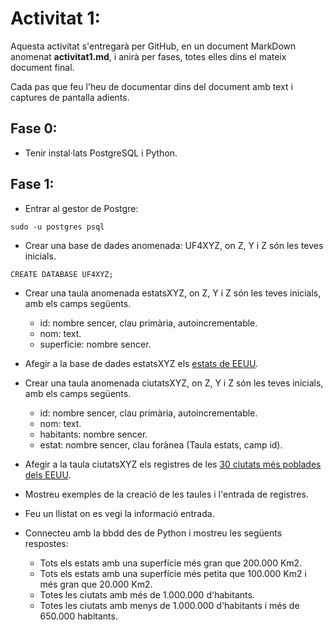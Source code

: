 # Activitat 1:

Aquesta activitat s'entregarà per GitHub, en un document MarkDown anomenat **activitat1.md**, i anirà per fases, totes elles dins el mateix document final.

Cada pas que feu l'heu de documentar dins del document amb text i captures de pantalla adients.

## Fase 0: 

- Tenir instal·lats PostgreSQL i Python.

## Fase 1:

- Entrar al gestor de Postgre:

```
sudo -u postgres psql
```


- Crear una base de dades anomenada: UF4XYZ, on Z, Y i Z són les teves inicials.

```
CREATE DATABASE UF4XYZ;
```

- Crear una taula anomenada estatsXYZ, on Z, Y i Z són les teves inicials, amb els camps següents.
  - id: nombre sencer, clau primària, autoincrementable.
  - nom: text.
  - superficie: nombre sencer.

- Afegir a la base de dades estatsXYZ els [estats de EEUU](https://www.sport-histoire.fr/es/Geografia/Lista_estados_estados_unidos.php).


- Crear una taula anomenada ciutatsXYZ, on Z, Y i Z són les teves inicials, amb els camps següents.
  - id: nombre sencer, clau primària, autoincrementable.   
  - nom: text.
  - habitants: nombre sencer.
  - estat: nombre sencer, clau forànea (Taula estats, camp id).

- Afegir a la taula ciutatsXYZ els registres de les [30 ciutats més poblades dels EEUU](https://libretilla.com/ciudades-mas-grandes-estados-unidos/).

- Mostreu exemples de la creació de les taules i l'entrada de registres.
- Feu un llistat on es vegi la informació entrada.
- Connecteu amb la bbdd des de Python i mostreu les següents respostes:
  - Tots els estats amb una superfície més gran que 200.000 Km2.
  - Tots els estats amb una superfície més petita que 100.000 Km2 i més gran que 20.000 Km2.
  - Totes les ciutats amb més de 1.000.000 d'habitants.
  - Totes les ciutats amb menys de 1.000.000 d'habitants i més de 650.000 habitants.
